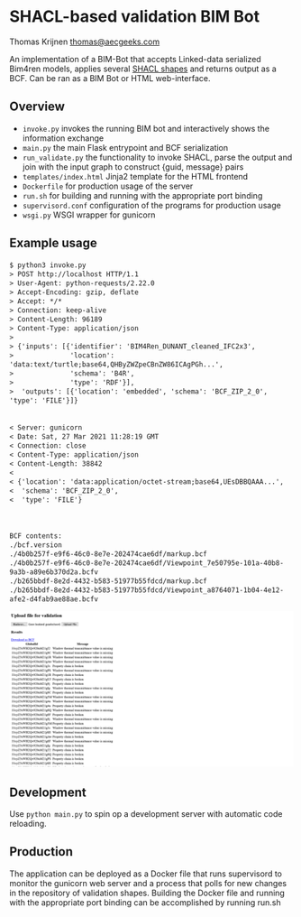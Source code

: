 SHACL-based validation BIM Bot
==============================

Thomas Krijnen thomas@aecgeeks.com

An implementation of a BIM-Bot that accepts Linked-data serialized Bim4ren models, applies several [SHACL shapes](https://github.com/sbalot/BIM4Ren_SHACLDB) and returns output as a BCF. Can be ran as a BIM Bot or
HTML web-interface.

## Overview

* `invoke.py` invokes the running BIM bot and interactively shows the information exchange
* `main.py` the main Flask entrypoint and BCF serialization
* `run_validate.py` the functionality to invoke SHACL, parse the output and join with the input graph to construct {guid, message} pairs
* `templates/index.html` Jinja2 template for the HTML frontend
* `Dockerfile` for production usage of the server
* `run.sh` for building and running with the appropriate port binding
* `supervisord.conf` configuration of the programs for production usage
* `wsgi.py` WSGI wrapper for gunicorn

## Example usage

    $ python3 invoke.py
    > POST http://localhost HTTP/1.1
    > User-Agent: python-requests/2.22.0
    > Accept-Encoding: gzip, deflate
    > Accept: */*
    > Connection: keep-alive
    > Content-Length: 96189
    > Content-Type: application/json
    >
    > {'inputs': [{'identifier': 'BIM4Ren_DUNANT_cleaned_IFC2x3',
    >              'location': 'data:text/turtle;base64,QHByZWZpeCBnZW86ICAgPGh...',
    >              'schema': 'B4R',
    >              'type': 'RDF'}],
    >  'outputs': [{'location': 'embedded', 'schema': 'BCF_ZIP_2_0', 'type': 'FILE'}]}


    < Server: gunicorn
    < Date: Sat, 27 Mar 2021 11:28:19 GMT
    < Connection: close
    < Content-Type: application/json
    < Content-Length: 38842
    <
    < {'location': 'data:application/octet-stream;base64,UEsDBBQAAA...',
    <  'schema': 'BCF_ZIP_2_0',
    <  'type': 'FILE'}



    BCF contents:
    ./bcf.version
    ./4b0b257f-e9f6-46c0-8e7e-202474cae6df/markup.bcf
    ./4b0b257f-e9f6-46c0-8e7e-202474cae6df/Viewpoint_7e50795e-101a-40b8-9a3b-a89e6b370d2a.bcfv
    ./b265bbdf-8e2d-4432-b583-51977b55fdcd/markup.bcf
    ./b265bbdf-8e2d-4432-b583-51977b55fdcd/Viewpoint_a8764071-1b04-4e12-afe2-d4fab9ae88ae.bcfv
    
    
![](screen.png)


## Development

Use `python main.py` to spin op a development server with automatic code reloading.

## Production

The application can be deployed as a Docker file that runs supervisord to monitor the gunicorn web server and a process that polls for new changes in the repository of validation shapes. Building the Docker file and running with the appropriate port binding can be accomplished by running run.sh

